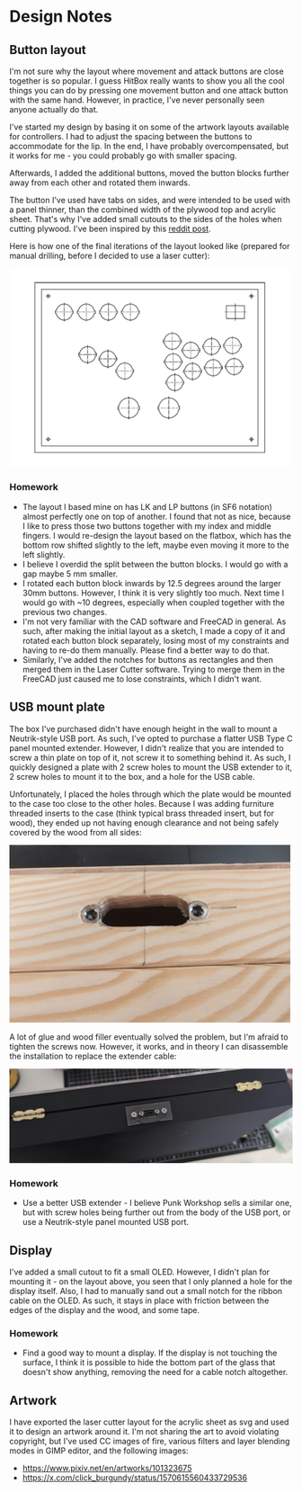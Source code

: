 # Design Notes

## Button layout
I'm not sure why the layout where movement and attack buttons are close together is so popular. I guess HitBox really wants to show you all the cool things you can do by pressing one movement button and one attack button with the same hand. However, in practice, I've never personally seen anyone actually do that.

I've started my design by basing it on some of the artwork layouts available for controllers. I had to adjust the spacing between the buttons to accommodate for the lip. In the end, I have probably overcompensated, but it works for me - you could probably go with smaller spacing.

Afterwards, I added the additional buttons, moved the button blocks further away from each other and rotated them inwards.

The button I've used have tabs on sides, and were intended to be used with a panel thinner, than the combined width of the plywood top and acrylic sheet. That's why I've added small cutouts to the sides of the holes when cutting plywood. I've been inspired by this [reddit post](https://old.reddit.com/r/fightsticks/comments/1auxf83/custom_leverless_controller_panel_design/).

Here is how one of the final iterations of the layout looked like (prepared for manual drilling, before I decided to use a laser cutter):

<img src="pictures/layout-iter.jpg" width="500">

### Homework
- The layout I based mine on has LK and LP buttons (in SF6 notation) almost perfectly one on top of another. I found that not as nice, because I like to press those two buttons together with my index and middle fingers. I would re-design the layout based on the flatbox, which has the bottom row shifted slightly to the left, maybe even moving it more to the left slightly.
- I believe I overdid the split between the button blocks. I would go with a gap maybe 5 mm smaller.
- I rotated each button block inwards by 12.5 degrees around the larger 30mm buttons. However, I think it is very slightly too much. Next time I would go with ~10 degrees, especially when coupled together with the previous two changes.
- I'm not very familiar with the CAD software and FreeCAD in general. As such, after making the initial layout as a sketch, I made a copy of it and rotated each button block separately, losing most of my constraints and having to re-do them manually. Please find a better way to do that.
- Similarly, I've added the notches for buttons as rectangles and then merged them in the Laser Cutter software. Trying to merge them in the FreeCAD just caused me to lose constraints, which I didn't want.

## USB mount plate
The box I've purchased didn't have enough height in the wall to mount a Neutrik-style USB port. As such, I've opted to purchase a flatter USB Type C panel mounted extender. However, I didn't realize that you are intended to screw a thin plate on top of it, not screw it to something behind it. As such, I quickly designed a plate with 2 screw holes to mount the USB extender to it, 2 screw holes to mount it to the box, and a hole for the USB cable.

Unfortunately, I placed the holes through which the plate would be mounted to the case too close to the other holes. Because I was adding furniture threaded inserts to the case (think typical brass threaded insert, but for wood), they ended up not having enough clearance and not being safely covered by the wood from all sides:

<img src="pictures/baddrilling.jpg" width="500">

A lot of glue and wood filler eventually solved the problem, but I'm afraid to tighten the screws now. However, it works, and in theory I can disassemble the installation to replace the extender cable:

<img src="pictures/usbmountplate.jpg" width="800">

### Homework
* Use a better USB extender - I believe Punk Workshop sells a similar one, but with screw holes being further out from the body of the USB port, or use a Neutrik-style panel mounted USB port.

## Display

I've added a small cutout to fit a small OLED. However, I didn't plan for mounting it - on the layout above, you seen that I only planned a hole for the display itself. Also, I had to manually sand out a small notch for the ribbon cable on the OLED. As such, it stays in place with friction between the edges of the display and the wood, and some tape.

### Homework
* Find a good way to mount a display. If the display is not touching the surface, I think it is possible to hide the bottom part of the glass that doesn't show anything, removing the need for a cable notch altogether.

## Artwork
I have exported the laser cutter layout for the acrylic sheet as svg and used it to design an artwork around it. I'm not sharing the art to avoid violating copyright, but I've used CC images of fire, various filters and layer blending modes in GIMP editor, and the following images:

- https://www.pixiv.net/en/artworks/101323675
- https://x.com/click_burgundy/status/1570615560433729536